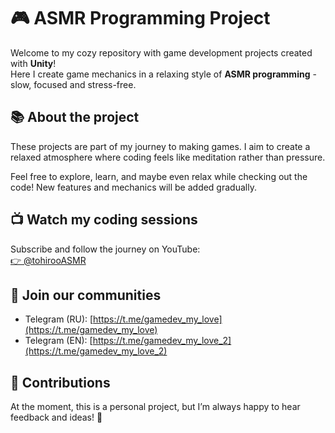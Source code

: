 # 🎮 ASMR Programming Project

Welcome to my cozy repository with game development projects created with **Unity**!  
Here I create game mechanics in a relaxing style of **ASMR programming** - slow, focused and stress-free.

## 📚 About the project

These projects are part of my journey to making games.
I aim to create a relaxed atmosphere where coding feels like meditation rather than pressure.

Feel free to explore, learn, and maybe even relax while checking out the code!
New features and mechanics will be added gradually.

## 📺 Watch my coding sessions

Subscribe and follow the journey on YouTube:  
[👉 @tohirooASMR](https://www.youtube.com/@tohirooASMR)

## 💬 Join our communities

-  Telegram (RU): [https://t.me/gamedev_my_love](https://t.me/gamedev_my_love)  
-  Telegram (EN): [https://t.me/gamedev_my_love_2](https://t.me/gamedev_my_love_2)

## 🤝 Contributions

At the moment, this is a personal project, but I’m always happy to hear feedback and ideas! 🌟